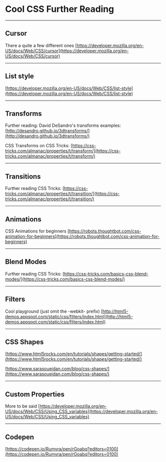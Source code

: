 # Cool CSS Further Reading

---

## Cursor

There a quite a few different ones [https://developer.mozilla.org/en-US/docs/Web/CSS/cursor](https://developer.mozilla.org/en-US/docs/Web/CSS/cursor)

---

## List style

[https://developer.mozilla.org/en-US/docs/Web/CSS/list-style](https://developer.mozilla.org/en-US/docs/Web/CSS/list-style)

---

## Transforms

Further reading:
David DeSandro's transforms examples: [http://desandro.github.io/3dtransforms/](http://desandro.github.io/3dtransforms/)

CSS Transforms on CSS Tricks: [https://css-tricks.com/almanac/properties/t/transform/](https://css-tricks.com/almanac/properties/t/transform/)

---

## Transitions

Further reading CSS Tricks: [https://css-tricks.com/almanac/properties/t/transition/](https://css-tricks.com/almanac/properties/t/transition/)

---

## Animations

CSS Animations for beginners [https://robots.thoughtbot.com/css-animation-for-beginners](https://robots.thoughtbot.com/css-animation-for-beginners)

---

## Blend Modes

Further reading CSS Tricks: [https://css-tricks.com/basics-css-blend-modes/](https://css-tricks.com/basics-css-blend-modes/)

---

## Filters

Cool playground (just omit the -webkit- prefix) [http://html5-demos.appspot.com/static/css/filters/index.html](http://html5-demos.appspot.com/static/css/filters/index.html)

---

## CSS Shapes

[https://www.html5rocks.com/en/tutorials/shapes/getting-started/](https://www.html5rocks.com/en/tutorials/shapes/getting-started/)

[https://www.sarasoueidan.com/blog/css-shapes/](https://www.sarasoueidan.com/blog/css-shapes/)

---

## Custom Properties

More to be said [https://developer.mozilla.org/en-US/docs/Web/CSS/Using_CSS_variables](https://developer.mozilla.org/en-US/docs/Web/CSS/Using_CSS_variables)

---

## Codepen

[https://codepen.io/Rumyra/pen/rGoabq?editors=0100](https://codepen.io/Rumyra/pen/rGoabq?editors=0100)


















